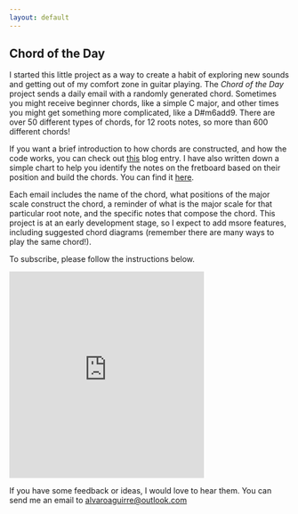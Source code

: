 ```yaml
---
layout: default
---
```


## Chord of the Day

I started this little project as a way to create a habit of exploring new sounds and getting out of my comfort zone in guitar playing. The *Chord of the Day* project sends a daily email with a randomly generated chord. Sometimes you might receive beginner chords, like a simple C major, and other times you might get something more complicated, like a D#m6add9. There are over 50 different types of chords, for 12 roots notes, so more than 600 different chords! 

If you want a brief introduction to how chords are constructed, and how the code works, you can check out <a href = "./blog/chord_of_the_day.html" target = "_blank">this</a> blog entry. I have also written down a simple chart to help you identify the notes on the fretboard based on their position and build the chords. You can find it <a href = "guitar_chart.html" target = "_blank">here</a>.

Each email includes the name of the chord, what positions of the major scale construct the chord, a reminder of what is the major scale for that particular root note, and the specific notes that compose the chord. This project is at an early development stage, so I expect to add msore features, including suggested chord diagrams (remember there are many ways to play the same chord!).

To subscribe, please follow the instructions below. 

<iframe src="https://docs.google.com/forms/d/e/1FAIpQLSdnaNDYXUnJQhl9URNfU7zzuyrt8Jkk5ZBuw05mVb_AosaXuQ/viewform?embedded=true" width="350" height="371" frameborder="0" marginheight="0" marginwidth="0">Loading…</iframe>

If you have some feedback or ideas, I would love to hear them. You can send me an email to <a href="mailto:alvaroaguirre@outlook.com">alvaroaguirre@outlook.com</a>